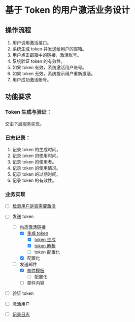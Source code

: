 # 基于 Token 的用户激活业务设计

## 操作流程

1. 用户调用激活接口。
2. 系统生成 token 并发送给用户的邮箱。
3. 用户点击邮箱中的链接，激活账号。
4. 系统验证 token 的有效性。
5. 如果 token 有效，系统激活用户账号。
6. 如果 token 无效，系统提示用户重新激活。
7. 用户成功激活账号。

## 功能要求

### Token 生成与验证：

交由下层服务实现。

### 日志记录：

1. 记录 token 的生成时间。
2. 记录 token 的使用时间。
3. 记录 token 的使用者。
4. 记录 token 的使用情况。
5. 记录 token 的过期时间。
6. 记录 token 的有效性。

### 业务实现

- [ ] [检测用户是否需要激活](./status/design.md)

- [ ] 发送 token
    - [ ] [构造激活链接](./generateURL.go)
        - [x] [生成 token](token)
          - [x] [token 生成](./tokenGenerate.go)
          - [x] [token 解析](./tokenCheck.go)
          - [ ] token 配置化
        - [x] 配置化
    - [ ] 发送邮件
        - [x] [邮件模板](emailTemplate.go)
            - [ ] 配置化
        - [ ] 邮件内容
- [ ] 验证 token
- [ ] 激活用户
- [ ] [记录日志](auditLogging.go)
